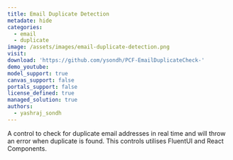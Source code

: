 ```yaml
---
title: Email Duplicate Detection
metadate: hide
categories:
  - email
  - duplicate
image: /assets/images/email-duplicate-detection.png
visit: 
download: 'https://github.com/ysondh/PCF-EmailDuplicateCheck-'
demo_youtube: 
model_support: true
canvas_support: false
portals_support: false
license_defined: true
managed_solution: true
authors:
  - yashraj_sondh
---
```

A control to check for duplicate email addresses in real time and will throw an error when duplicate is found. This controls utilises FluentUI and React Components.

